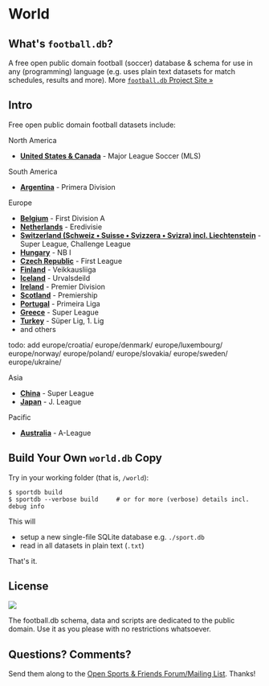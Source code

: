 # World


## What's `football.db`?

A free open public domain football (soccer) database & schema
for use in any (programming) language
(e.g. uses plain text datasets for match schedules, results and more).
More [`football.db` Project Site »](http://openfootball.github.io)


## Intro

Free open public domain football datasets include:

North America

- [**United States & Canada**](north-america/major-league-soccer) - Major League Soccer (MLS)

South America

- [**Argentina**](south-america/argentina) - Primera Division

Europe

- [**Belgium**](europe/belgium) - First Division A
- [**Netherlands**](europe/netherlands) - Eredivisie
- [**Switzerland (Schweiz • Suisse • Svizzera • Svizra) incl. Liechtenstein**](europe/switzerland) - Super League, Challenge League
- [**Hungary**](europe/hungary) - NB I
- [**Czech Republic**](europe/czech-republic) - First League
- [**Finland**](europe/finland) - Veikkausliiga
- [**Iceland**](europe/iceland) - Urvalsdeild
- [**Ireland**](europe/ireland) - Premier Division
- [**Scotland**](europe/scotland) - Premiership
- [**Portugal**](europe/portugal) - Primeira Liga
- [**Greece**](europe/greece) - Super League
- [**Turkey**](europe/turkey) - Süper Lig, 1. Lig
- and others

todo: add
 europe/croatia/
        europe/denmark/
        europe/luxembourg/
        europe/norway/
        europe/poland/
        europe/slovakia/
        europe/sweden/
        europe/ukraine/

Asia

- [**China**](asia/china) - Super League
- [**Japan**](asia/japan) - J. League

Pacific

- [**Australia**](pacific/australia) - A-League



## Build Your Own `world.db` Copy

Try in your working folder (that is, `/world`):

```
$ sportdb build
$ sportdb --verbose build     # or for more (verbose) details incl. debug info
```

This will

- setup a new single-file SQLite database e.g. `./sport.db`
- read in all datasets in plain text (`.txt`)

That's it.



## License

![](https://publicdomainworks.github.io/buttons/zero88x31.png)

The football.db schema, data and scripts are dedicated to the public domain. Use it as you please with no restrictions whatsoever.

## Questions? Comments?

Send them along to the
[Open Sports & Friends Forum/Mailing List](http://groups.google.com/group/opensport).
Thanks!
